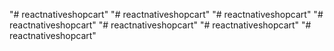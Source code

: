 "# reactnativeshopcart" 
"# reactnativeshopcart" 
"# reactnativeshopcart" 
"# reactnativeshopcart" 
"# reactnativeshopcart" 
"# reactnativeshopcart" 
"# reactnativeshopcart" 
